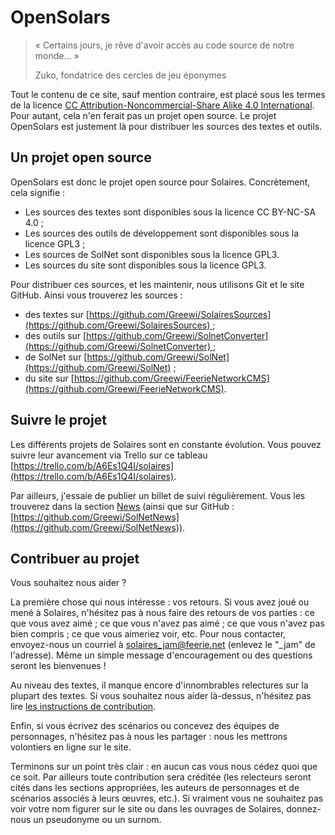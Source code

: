 # OpenSolars

> « Certains jours, je rêve d'avoir accès au code source de notre monde… »
> 
> Zuko, fondatrice des cercles de jeu éponymes

Tout le contenu de ce site, sauf mention contraire, est placé sous les termes de la licence [CC Attribution-Noncommercial-Share Alike 4.0 International](http://creativecommons.org/licenses/by-nc-sa/4.0/). Pour autant, cela n'en ferait pas un projet open source. Le projet OpenSolars est justement là pour distribuer les sources des textes et outils.

## Un projet open source

OpenSolars est donc le projet open source pour Solaires. Concrètement, cela signifie :
* Les sources des textes sont disponibles sous la licence CC BY-NC-SA 4.0 ;
* Les sources des outils de développement sont disponibles sous la licence GPL3 ;
* Les sources de SolNet sont disponibles sous la licence GPL3.
* Les sources du site sont disponibles sous la licence GPL3.

Pour distribuer ces sources, et les maintenir, nous utilisons Git et le site GitHub. Ainsi vous trouverez les sources :
* des textes sur [https://github.com/Greewi/SolairesSources](https://github.com/Greewi/SolairesSources) ;
* des outils sur [https://github.com/Greewi/SolnetConverter](https://github.com/Greewi/SolnetConverter) ;
* de SolNet sur [https://github.com/Greewi/SolNet](https://github.com/Greewi/SolNet) ;
* du site sur [https://github.com/Greewi/FeerieNetworkCMS](https://github.com/Greewi/FeerieNetworkCMS).

## Suivre le projet

Les différents projets de Solaires sont en constante évolution. Vous pouvez suivre leur avancement via Trello sur ce tableau [https://trello.com/b/A6Es1Q4I/solaires](https://trello.com/b/A6Es1Q4I/solaires).

Par ailleurs, j'essaie de publier un billet de suivi régulièrement. Vous les trouverez dans la section [News](/News) (ainsi que sur GitHub : [https://github.com/Greewi/SolNetNews](https://github.com/Greewi/SolNetNews)).

## Contribuer au projet

Vous souhaitez nous aider ?

La première chose qui nous intéresse : vos retours. Si vous avez joué ou mené à Solaires, n'hésitez pas à nous faire des retours de vos parties : ce que vous avez aimé ; ce que vous n'avez pas aimé ; ce que vous n'avez pas bien compris ; ce que vous aimeriez voir, etc. Pour nous contacter, envoyez-nous un courriel à solaires_jam@feerie.net (enlevez le "_jam" de l'adresse). Même un simple message d'encouragement ou des questions seront les bienvenues !

Au niveau des textes, il manque encore d'innombrables relectures sur la plupart des textes. Si vous souhaitez nous aider là-dessus, n'hésitez pas lire [les instructions de contribution](https://github.com/Greewi/SolairesSources/blob/master/CONTRIBUTING.md).

Enfin, si vous écrivez des scénarios ou concevez des équipes de personnages, n'hésitez pas à nous les partager : nous les mettrons volontiers en ligne sur le site.

Terminons sur un point très clair : en aucun cas vous nous cédez quoi que ce soit. Par ailleurs toute contribution sera créditée (les relecteurs seront cités dans les sections appropriées, les auteurs de personnages et de scénarios associés à leurs œuvres, etc.). Si vraiment vous ne souhaitez pas voir votre nom figurer sur le site ou dans les ouvrages de Solaires, donnez-nous un pseudonyme ou un surnom.
